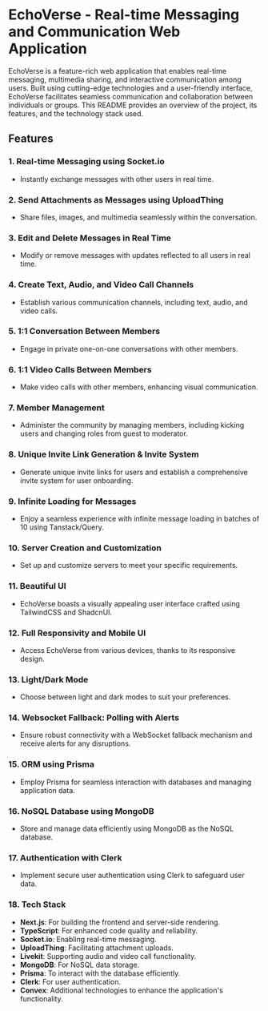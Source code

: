 # EchoVerse - Real-time Messaging and Communication Web Application

EchoVerse is a feature-rich web application that enables real-time messaging, multimedia sharing, and interactive communication among users. Built using cutting-edge technologies and a user-friendly interface, EchoVerse facilitates seamless communication and collaboration between individuals or groups. This README provides an overview of the project, its features, and the technology stack used.

## Features

### 1. Real-time Messaging using Socket.io
- Instantly exchange messages with other users in real time.

### 2. Send Attachments as Messages using UploadThing
- Share files, images, and multimedia seamlessly within the conversation.

### 3. Edit and Delete Messages in Real Time
- Modify or remove messages with updates reflected to all users in real time.

### 4. Create Text, Audio, and Video Call Channels
- Establish various communication channels, including text, audio, and video calls.

### 5. 1:1 Conversation Between Members
- Engage in private one-on-one conversations with other members.

### 6. 1:1 Video Calls Between Members
- Make video calls with other members, enhancing visual communication.

### 7. Member Management
- Administer the community by managing members, including kicking users and changing roles from guest to moderator.

### 8. Unique Invite Link Generation & Invite System
- Generate unique invite links for users and establish a comprehensive invite system for user onboarding.

### 9. Infinite Loading for Messages
- Enjoy a seamless experience with infinite message loading in batches of 10 using Tanstack/Query.

### 10. Server Creation and Customization
- Set up and customize servers to meet your specific requirements.

### 11. Beautiful UI
- EchoVerse boasts a visually appealing user interface crafted using TailwindCSS and ShadcnUI.

### 12. Full Responsivity and Mobile UI
- Access EchoVerse from various devices, thanks to its responsive design.

### 13. Light/Dark Mode
- Choose between light and dark modes to suit your preferences.

### 14. Websocket Fallback: Polling with Alerts
- Ensure robust connectivity with a WebSocket fallback mechanism and receive alerts for any disruptions.

### 15. ORM using Prisma
- Employ Prisma for seamless interaction with databases and managing application data.

### 16. NoSQL Database using MongoDB
- Store and manage data efficiently using MongoDB as the NoSQL database.

### 17. Authentication with Clerk
- Implement secure user authentication using Clerk to safeguard user data.

### 18. Tech Stack
- **Next.js**: For building the frontend and server-side rendering.
- **TypeScript**: For enhanced code quality and reliability.
- **Socket.io**: Enabling real-time messaging.
- **UploadThing**: Facilitating attachment uploads.
- **Livekit**: Supporting audio and video call functionality.
- **MongoDB**: For NoSQL data storage.
- **Prisma**: To interact with the database efficiently.
- **Clerk**: For user authentication.
- **Convex**: Additional technologies to enhance the application's functionality.
